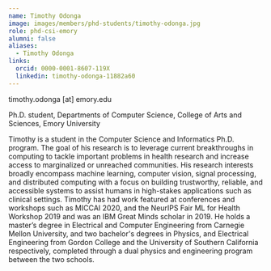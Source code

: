 ```yaml
---
name: Timothy Odonga
image: images/members/phd-students/timothy-odonga.jpg
role: phd-csi-emory
alumni: false
aliases:
  - Timothy Odonga
links:
  orcid: 0000-0001-8607-119X
  linkedin: timothy-odonga-11882a60
---
```


timothy.odonga [at] emory.edu

Ph.D. student, Departments of Computer Science, College of Arts and Sciences, Emory University

Timothy is a student in the Computer Science and Informatics Ph.D. program. The goal of his research is to leverage current breakthroughs in computing to tackle important problems in health research and increase access to marginalized or unreached communities. His research interests broadly encompass machine learning, computer vision, signal processing, and distributed computing with a focus on building trustworthy, reliable, and accessible systems to assist humans in high-stakes applications such as clinical settings. Timothy has had work featured at conferences and workshops such as MICCAI 2020, and the NeurIPS Fair ML for Health Workshop 2019 and was an IBM Great Minds scholar in 2019. He holds a master’s degree in Electrical and Computer Engineering from Carnegie Mellon University, and two bachelor's degrees in Physics, and Electrical Engineering from Gordon College and the University of Southern California respectively, completed through a dual physics and engineering program between the two schools.